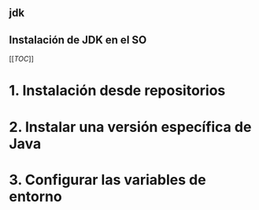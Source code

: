 ## jdk

## Instalación de JDK en el SO


[[_TOC_]]

# 1. Instalación desde repositorios

# 2. Instalar una versión específica de Java

# 3. Configurar las variables de entorno
